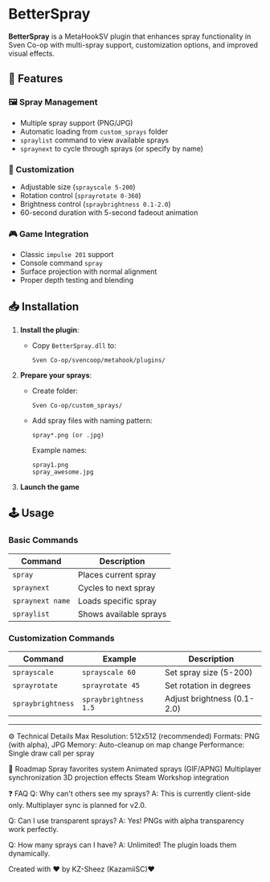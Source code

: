 # BetterSpray 

**BetterSpray** is a MetaHookSV plugin that enhances spray functionality in Sven Co-op with multi-spray support, customization options, and improved visual effects.

## 🌟 Features

### 🖼️ Spray Management
- Multiple spray support (PNG/JPG)
- Automatic loading from `custom_sprays` folder
- `spraylist` command to view available sprays
- `spraynext` to cycle through sprays (or specify by name)

### 🎨 Customization
- Adjustable size (`sprayscale 5-200`)
- Rotation control (`sprayrotate 0-360`)
- Brightness control (`spraybrightness 0.1-2.0`)
- 60-second duration with 5-second fadeout animation

### 🎮 Game Integration
- Classic `impulse 201` support
- Console command `spray`
- Surface projection with normal alignment
- Proper depth testing and blending

## 📥 Installation

1. **Install the plugin**:
   - Copy `BetterSpray.dll` to:
     ```
     Sven Co-op/svencoop/metahook/plugins/
     ```

2. **Prepare your sprays**:
   - Create folder:
     ```
     Sven Co-op/custom_sprays/
     ```
   - Add spray files with naming pattern:
     ```
     spray*.png (or .jpg)
     ```
     Example names:
     ```
     spray1.png
     spray_awesome.jpg
     ```

3. **Launch the game**

## 🕹️ Usage

### Basic Commands
| Command | Description |
|---------|-------------|
| `spray` | Places current spray |
| `spraynext` | Cycles to next spray |
| `spraynext name` | Loads specific spray |
| `spraylist` | Shows available sprays |

### Customization Commands
| Command | Example | Description |
|---------|---------|-------------|
| `sprayscale` | `sprayscale 60` | Set spray size (5-200) |
| `sprayrotate` | `sprayrotate 45` | Set rotation in degrees |
| `spraybrightness` | `spraybrightness 1.5` | Adjust brightness (0.1-2.0) |

---
⚙️ Technical Details
Max Resolution: 512x512 (recommended)
Formats: PNG (with alpha), JPG
Memory: Auto-cleanup on map change
Performance: Single draw call per spray

🚀 Roadmap
Spray favorites system
Animated sprays (GIF/APNG)
Multiplayer synchronization
3D projection effects
Steam Workshop integration

❓ FAQ
Q: Why can't others see my sprays?
A: This is currently client-side only. Multiplayer sync is planned for v2.0.

Q: Can I use transparent sprays?
A: Yes! PNGs with alpha transparency work perfectly.

Q: How many sprays can I have?
A: Unlimited! The plugin loads them dynamically.


Created with ❤️ by KZ-Sheez (KazamiiSC)❤️
